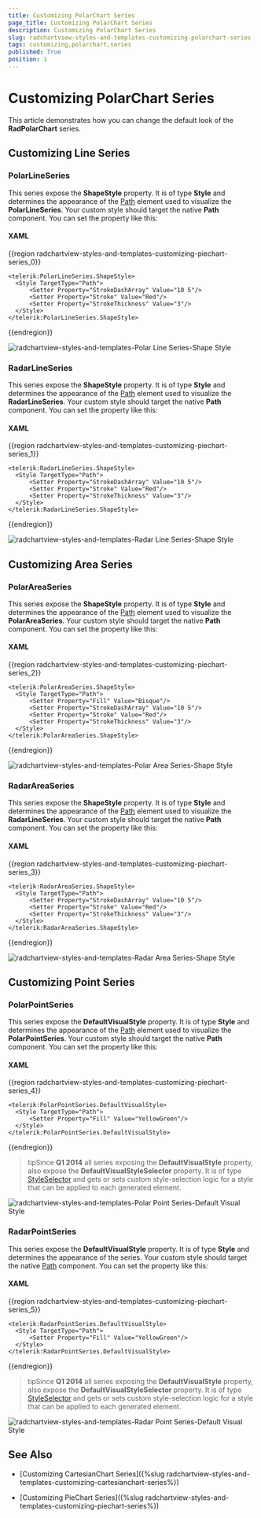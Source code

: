 ```yaml
---
title: Customizing PolarChart Series
page_title: Customizing PolarChart Series
description: Customizing PolarChart Series
slug: radchartview-styles-and-templates-customizing-polarchart-series
tags: customizing,polarchart,series
published: True
position: 1
---
```


# Customizing PolarChart Series

This article demonstrates how you can change the default look of the __RadPolarChart__ series.

## Customizing Line Series

### PolarLineSeries

This series expose the __ShapeStyle__ property. It is of type __Style__ and determines the appearance of the [Path](http://msdn.microsoft.com/en-us/library/system.windows.shapes.path(v=vs.110).aspx) element used to visualize the __PolarLineSeries__. Your custom style should target the native __Path__ component. You can set the property like this:
            
#### __XAML__

{{region radchartview-styles-and-templates-customizing-piechart-series_0}}

    <telerik:PolarLineSeries.ShapeStyle>
      <Style TargetType="Path">
          <Setter Property="StrokeDashArray" Value="10 5"/>
          <Setter Property="Stroke" Value="Red"/>
          <Setter Property="StrokeThickness" Value="3"/>
      </Style>
    </telerik:PolarLineSeries.ShapeStyle>

{{endregion}}

![radchartview-styles-and-templates-Polar Line Series-Shape Style](images/radchartview-styles-and-templates-PolarLineSeries-ShapeStyle.png)

### RadarLineSeries

This series expose the __ShapeStyle__ property. It is of type __Style__ and determines the appearance of the [Path](http://msdn.microsoft.com/en-us/library/system.windows.shapes.path(v=vs.110).aspx) element used to visualize the __RadarLineSeries__. Your custom style should target the native __Path__ component. You can set the property like this:
            
#### __XAML__

{{region radchartview-styles-and-templates-customizing-piechart-series_1}}	

    <telerik:RadarLineSeries.ShapeStyle>
      <Style TargetType="Path">
          <Setter Property="StrokeDashArray" Value="10 5"/>
          <Setter Property="Stroke" Value="Red"/>
          <Setter Property="StrokeThickness" Value="3"/>
      </Style>
    </telerik:RadarLineSeries.ShapeStyle>

{{endregion}}

![radchartview-styles-and-templates-Radar Line Series-Shape Style](images/radchartview-styles-and-templates-RadarLineSeries-ShapeStyle.png)

## Customizing Area Series

### PolarAreaSeries

This series expose the __ShapeStyle__ property. It is of type __Style__ and determines the appearance of the [Path](http://msdn.microsoft.com/en-us/library/system.windows.shapes.path(v=vs.110).aspx) element used to visualize the __PolarAreaSeries__. Your custom style should target the native __Path__ component. You can set the property like this:
            
#### __XAML__

{{region radchartview-styles-and-templates-customizing-piechart-series_2}}

    <telerik:PolarAreaSeries.ShapeStyle>
      <Style TargetType="Path">
          <Setter Property="Fill" Value="Bisque"/>
          <Setter Property="StrokeDashArray" Value="10 5"/>
          <Setter Property="Stroke" Value="Red"/>
          <Setter Property="StrokeThickness" Value="3"/>
      </Style>
    </telerik:PolarAreaSeries.ShapeStyle>

{{endregion}}

![radchartview-styles-and-templates-Polar Area Series-Shape Style](images/radchartview-styles-and-templates-PolarAreaSeries-ShapeStyle.png)

### RadarAreaSeries

This series expose the __ShapeStyle__ property. It is of type __Style__ and determines the appearance of the [Path](http://msdn.microsoft.com/en-us/library/system.windows.shapes.path(v=vs.110).aspx) element used to visualize the __RadarLineSeries__. Your custom style should target the native __Path__ component. You can set the property like this:
            
#### __XAML__

{{region radchartview-styles-and-templates-customizing-piechart-series_3}}

    <telerik:RadarAreaSeries.ShapeStyle>
      <Style TargetType="Path">
          <Setter Property="StrokeDashArray" Value="10 5"/>
          <Setter Property="Stroke" Value="Red"/>
          <Setter Property="StrokeThickness" Value="3"/>
      </Style>
    </telerik:RadarAreaSeries.ShapeStyle>
  
{{endregion}}

![radchartview-styles-and-templates-Radar Area Series-Shape Style](images/radchartview-styles-and-templates-RadarAreaSeries-ShapeStyle.png)

## Customizing Point Series

### PolarPointSeries

This series expose the __DefaultVisualStyle__ property. It is of type __Style__ and determines the appearance of the [Path](http://msdn.microsoft.com/en-us/library/system.windows.shapes.path(v=vs.110).aspx) element used to visualize the __PolarPointSeries__. Your custom style should target the native __Path__ component. You can set the property like this:
            
#### __XAML__

{{region radchartview-styles-and-templates-customizing-piechart-series_4}}

    <telerik:PolarPointSeries.DefaultVisualStyle>
      <Style TargetType="Path">
          <Setter Property="Fill" Value="YellowGreen"/>
      </Style>
    </telerik:PolarPointSeries.DefaultVisualStyle>
    
{{endregion}}

>tipSince __Q1 2014__ all series exposing the __DefaultVisualStyle__ property, also expose the __DefaultVisualStyleSelector__ property. It is of type [StyleSelector](http://msdn.microsoft.com/en-us/library/system.windows.controls.styleselector(v=vs.110).aspx) and gets or sets custom style-selection logic for a style that can be applied to each generated element.

![radchartview-styles-and-templates-Polar Point Series-Default Visual Style](images/radchartview-styles-and-templates-PolarPointSeries-DefaultVisualStyle.png)

### RadarPointSeries

This series expose the __DefaultVisualStyle__ property. It is of type __Style__ and determines the appearance of the series. Your custom style should target the native [Path](http://msdn.microsoft.com/en-us/library/system.windows.shapes.path(v=vs.110).aspx) component. You can set the property like this:
            
#### __XAML__

{{region radchartview-styles-and-templates-customizing-piechart-series_5}}

    <telerik:RadarPointSeries.DefaultVisualStyle>
      <Style TargetType="Path">
          <Setter Property="Fill" Value="YellowGreen"/>
      </Style>
    </telerik:RadarPointSeries.DefaultVisualStyle>
    
{{endregion}}


>tipSince __Q1 2014__ all series exposing the __DefaultVisualStyle__ property, also expose the __DefaultVisualStyleSelector__ property. It is of type [StyleSelector](http://msdn.microsoft.com/en-us/library/system.windows.controls.styleselector(v=vs.110).aspx) and gets or sets custom style-selection logic for a style that can be applied to each generated element.

![radchartview-styles-and-templates-Radar Point Series-Default Visual Style](images/radchartview-styles-and-templates-RadarPointSeries-DefaultVisualStyle.png)

## See Also

 * [Customizing CartesianChart Series]({%slug radchartview-styles-and-templates-customizing-cartesianchart-series%})

 * [Customizing PieChart Series]({%slug radchartview-styles-and-templates-customizing-piechart-series%})
